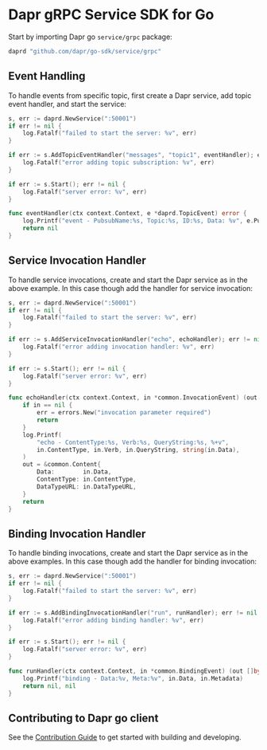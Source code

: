 # Dapr gRPC Service SDK for Go

Start by importing Dapr go `service/grpc` package:

```go
daprd "github.com/dapr/go-sdk/service/grpc"
```

## Event Handling 

To handle events from specific topic, first create a Dapr service, add topic event handler, and start the service:

```go
s, err := daprd.NewService(":50001")
if err != nil {
    log.Fatalf("failed to start the server: %v", err)
}

if err := s.AddTopicEventHandler("messages", "topic1", eventHandler); err != nil {
    log.Fatalf("error adding topic subscription: %v", err)
}

if err := s.Start(); err != nil {
    log.Fatalf("server error: %v", err)
}

func eventHandler(ctx context.Context, e *daprd.TopicEvent) error {
	log.Printf("event - PubsubName:%s, Topic:%s, ID:%s, Data: %v", e.PubsubName, e.Topic, e.ID, e.Data)
	return nil
}
```

## Service Invocation Handler 

To handle service invocations, create and start the Dapr service as in the above example. In this case though add the handler for service invocation: 

```go
s, err := daprd.NewService(":50001")
if err != nil {
    log.Fatalf("failed to start the server: %v", err)
}

if err := s.AddServiceInvocationHandler("echo", echoHandler); err != nil {
    log.Fatalf("error adding invocation handler: %v", err)
}

if err := s.Start(); err != nil {
    log.Fatalf("server error: %v", err)
}

func echoHandler(ctx context.Context, in *common.InvocationEvent) (out *common.Content, err error) {
	if in == nil {
		err = errors.New("invocation parameter required")
		return
	}
	log.Printf(
		"echo - ContentType:%s, Verb:%s, QueryString:%s, %+v",
		in.ContentType, in.Verb, in.QueryString, string(in.Data),
	)
	out = &common.Content{
		Data:        in.Data,
		ContentType: in.ContentType,
		DataTypeURL: in.DataTypeURL,
	}
	return
}
```

## Binding Invocation Handler 

To handle binding invocations, create and start the Dapr service as in the above examples. In this case though add the handler for binding invocation: 

```go
s, err := daprd.NewService(":50001")
if err != nil {
    log.Fatalf("failed to start the server: %v", err)
}

if err := s.AddBindingInvocationHandler("run", runHandler); err != nil {
    log.Fatalf("error adding binding handler: %v", err)
}

if err := s.Start(); err != nil {
    log.Fatalf("server error: %v", err)
}

func runHandler(ctx context.Context, in *common.BindingEvent) (out []byte, err error) {
	log.Printf("binding - Data:%v, Meta:%v", in.Data, in.Metadata)
	return nil, nil
}
```


## Contributing to Dapr go client 

See the [Contribution Guide](../../CONTRIBUTING.md) to get started with building and developing.
